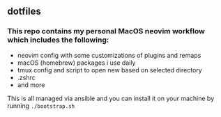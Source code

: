 ## dotfiles

### This repo contains my personal MacOS neovim workflow which includes the following:
- neovim config with some customizations of plugins and remaps
- macOS (homebrew) packages i use daily
- tmux config and script to open new based on selected directory
- .zshrc
- and more


This is all managed via ansible and you can install it on your machine by running ```./bootstrap.sh```


